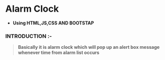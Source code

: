 # Alarm Clock
- **Using HTML,JS,CSS AND BOOTSTAP**

### INTRODUCTION :- 
> **Basically it is alarm clock which will pop up an alert box message 
> whenever time from alarm list occurs**


